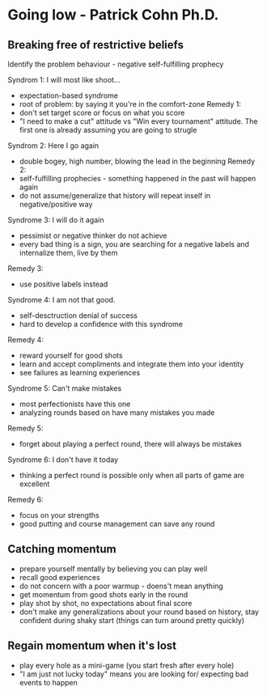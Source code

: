 # Going low - Patrick Cohn Ph.D.

## Breaking free of restrictive beliefs
Identify the problem behaviour - negative self-fulfilling prophecy

Syndrom 1: I will most like shoot...
 * expectation-based syndrome
 * root of problem: by saying it you're in the comfort-zone
Remedy 1:
 * don't set target score or focus on what you score
 * "I need to make a cut" attitude vs "Win every tournament" attitude. The first one is already assuming you are going to strugle

Syndrom 2: Here I go again
 * double bogey, high number, blowing the lead in the beginning
Remedy 2: 
* self-fulfilling prophecies - something happened in the past will happen again
* do not assume/generalize that history will repeat inself in negative/positive way

Syndrome 3: I will do it again
* pessimist or negative thinker do not achieve
* every bad thing is a sign, you are searching for a negative labels and internalize them, live by them

Remedy 3:
* use positive labels instead

Syndrome 4: I am not that good.
* self-desctruction denial of success
* hard to develop a confidence with this syndrome

Remedy 4:
* reward yourself for good shots
* learn and accept compliments and integrate them into your identity
* see failures as learning experiences

Syndrome 5: Can't make mistakes
* most perfectionists have this one
* analyzing rounds based on have many mistakes you made

Remedy 5: 
* forget about playing a perfect round, there will always be mistakes

Syndrome 6: I don't have it today
* thinking a perfect round is possible only when all parts of game are excellent

Remedy 6:
* focus on your strengths
* good putting and course management can save any round

## Catching momentum
* prepare yourself mentally by believing you can play well
* recall good experiences
* do not concern with a poor warmup - doens't mean anything
* get momentum from good shots early in the round
* play shot by shot, no expectations about final score
* don't make any generalizations about your round based on history, stay confident during shaky start (things can turn around pretty quickly)

## Regain momentum when it's lost

* play every hole as a mini-game (you start fresh after every hole)
* "I am just not lucky today" means you are looking for/ expecting bad events to happen


